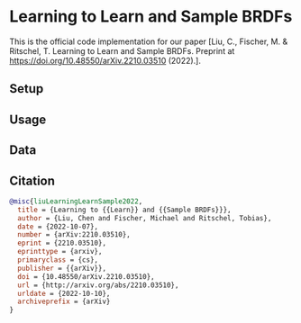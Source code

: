 # Learning to Learn and Sample BRDFs

This is the official code implementation for our paper [Liu, C., Fischer, M. & Ritschel, T. Learning to Learn and Sample BRDFs. Preprint at <https://doi.org/10.48550/arXiv.2210.03510> (2022).].

## Setup

## Usage

## Data

## Citation

```bibtex
@misc{liuLearningLearnSample2022,
  title = {Learning to {{Learn}} and {{Sample BRDFs}}},
  author = {Liu, Chen and Fischer, Michael and Ritschel, Tobias},
  date = {2022-10-07},
  number = {arXiv:2210.03510},
  eprint = {2210.03510},
  eprinttype = {arxiv},
  primaryclass = {cs},
  publisher = {{arXiv}},
  doi = {10.48550/arXiv.2210.03510},
  url = {http://arxiv.org/abs/2210.03510},
  urldate = {2022-10-10},
  archiveprefix = {arXiv}
}
```
